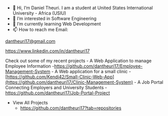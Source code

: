 - 👋 Hi, I’m Daniel Theuri. I am a student at United States International University - Africa (USIU)
- 👀 I’m interested in Software Engineering
- 🌱 I’m currently learning Web Development
- 📫 How to reach me Email:


dantheuri17@gmail.com 

https://www.linkedin.com/in/dantheuri17

Check out some of my recent projects
    - A Web Application to manage Employee Information
        -https://github.com/dantheuri17/Employee-Management-System
    - A Web application for a small clinic
        - [https://github.com/Kendi42/Small-Clinic-Web-App](https://github.com/dantheuri17/Clinic-Management-System)
    - A Job Portal Connecting Employers and University Students
        - https://github.com/dantheuri17/Job-Portal-Project

- View All Projects    
    - https://github.com/dantheuri17?tab=repositories
    




<!---
dantheuri17/dantheuri17 is a ✨ special ✨ repository because its `README.md` (this file) appears on your GitHub profile.
You can click the Preview link to take a look at your changes.
--->
